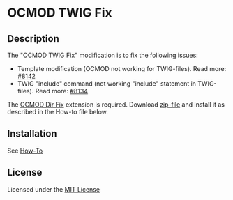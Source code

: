 #  OCMOD TWIG Fix

## Description
The "OCMOD TWIG Fix" modification is to fix the following issues:
- Template modification (OCMOD not working for TWIG-files). Read more: [#8142](https://github.com/opencart/opencart/issues/8142)
- TWIG "include" command (not working "include" statement in TWIG-files). Read more: [#8134](https://github.com/opencart/opencart/issues/8134)

The [OCMOD Dir Fix](https://github.com/ocmod-space/ocmod-dir-fix) extension is required. Download [zip-file](https://github.com/ocmod-space/ocmod-dir-fix/raw/main/zip/ocmod-dir-fix.ocmod.zip) and install it as described in the How-to file below.

## Installation
See [How-To](./HOWTO.md)

## License
Licensed under the [MIT License](./LICENSE.txt)

